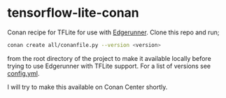 # tensorflow-lite-conan

Conan recipe for TFLite for use with [Edgerunner](https://github.com/neuralize-ai/edgerunner).
Clone this repo and run;

```bash
conan create all/conanfile.py --version <version>
```

from the root directory of the project to make it
available locally before trying to use Edgerunner with TFLite support. For a list of versions see [config.yml](config.yml).

I will try to make this available on Conan Center shortly.
